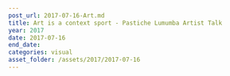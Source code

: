 ```yaml
---
post_url: 2017-07-16-Art.md
title: Art is a context sport - Pastiche Lumumba Artist Talk
year: 2017
date: 2017-07-16
end_date: 
categories: visual
asset_folder: /assets/2017/2017-07-16
---
```

